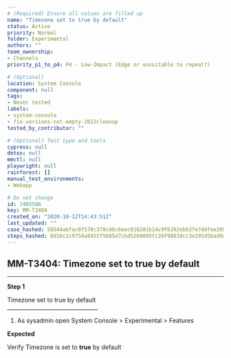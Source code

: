 ```yaml
---
# (Required) Ensure all values are filled up
name: "Timezone set to true by default"
status: Active
priority: Normal
folder: Experimental
authors: ""
team_ownership:
- Channels
priority_p1_to_p4: P4 - Low-Impact (Edge or unsuitable to repeat?)

# (Optional)
location: System Console
component: null
tags:
- Never tested
labels:
- system-console
- fix-versions-not-empty-2022cleanup
tested_by_contributor: ""

# (Optional) Test type and tools
cypress: null
detox: null
mmctl: null
playwright: null
rainforest: []
manual_test_environments:
- Webapp

# Do not change
id: 7405586
key: MM-T3404
created_on: "2020-10-12T14:43:51Z"
last_updated: ""
case_hashed: 58544abfac8f578c378c46c6eec816201b14c9f6392ebb3fe7d4fee205461ebe9d3fa5bf28272142e31c5ea67a99d5ef
steps_hashed: 0d16c1c9754a8455f5b05d7cbd5269095fc26f9883dcc3e295d5bad9adb42b48b0c46278e6d08442fe12c718d1e59a18
---
```


<!-- (Auto-generated) Based on frontmatter's "key" and "name" -->

## MM-T3404: Timezone set to true by default

---

**Step 1**

Timezone set to true by default\
\_\_\_\_\_\_\_\_\_\_\_\_\_\_\_\_\_\_\_\_\_\_\_\_\_\_\_\_\_\_\_\_\_

1. As sysadmin open System Console > Experimental > Features

**Expected**

Verify Timezone is set to **true** by default
